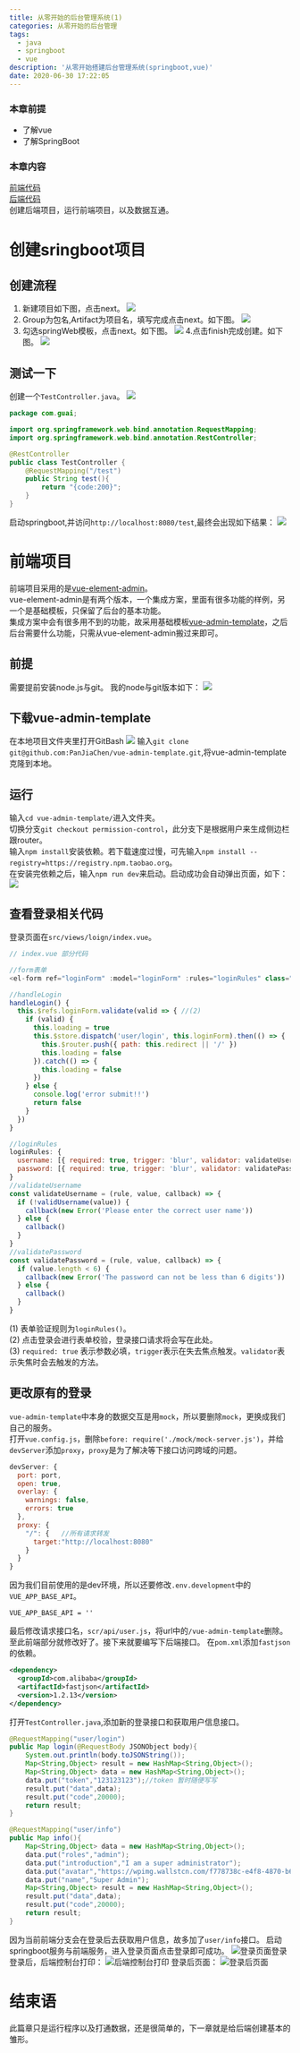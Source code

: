 ```yaml
---
title: 从零开始的后台管理系统(1)
categories: 从零开始的后台管理
tags:
  - java
  - springboot
  - vue
description: '从零开始搭建后台管理系统(springboot,vue)'
date: 2020-06-30 17:22:05
---
```


### 本章前提
- 了解vue
- 了解SpringBoot

### 本章内容
[前端代码](https://github.com/gqiwei/guai_ui/tree/lab-01)  
[后端代码](https://github.com/gqiwei/guai/tree/lab-01)  
创建后端项目，运行前端项目，以及数据互通。

# 创建sringboot项目
## 创建流程
1. 新建项目如下图，点击next。
![](boot-guai02/1.png)
2. Group为包名,Artifact为项目名，填写完成点击next。如下图。
![](boot-guai02/2.png)
3. 勾选springWeb模板，点击next。如下图。
![](boot-guai02/3.png)
4.点击finish完成创建。如下图。
![](boot-guai02/4.png)

## 测试一下
创建一个`TestController.java`。
![](boot-guai02/5.png)

``` java 
package com.guai;

import org.springframework.web.bind.annotation.RequestMapping;
import org.springframework.web.bind.annotation.RestController;

@RestController
public class TestController {
    @RequestMapping("/test")
    public String test(){
        return "{code:200}";
    }
}

```
启动springboot,并访问`http://localhost:8080/test`,最终会出现如下结果：
![](boot-guai02/6.png)

# 前端项目
前端项目采用的是[vue-element-admin](https://github.com/PanJiaChen/vue-element-admin)。  
vue-element-admin是有两个版本，一个集成方案，里面有很多功能的样例，另一个是基础模板，只保留了后台的基本功能。  
集成方案中会有很多用不到的功能，故采用基础模板[vue-admin-template](https://github.com/PanJiaChen/vue-admin-template)，之后后台需要什么功能，只需从vue-element-admin搬过来即可。

## 前提
需要提前安装node.js与git。
我的node与git版本如下：
![](boot-guai02/7.png)
## 下载vue-admin-template
在本地项目文件夹里打开GitBash
![](boot-guai02/8.png)
输入`git clone git@github.com:PanJiaChen/vue-admin-template.git`,将vue-admin-template克隆到本地。  

## 运行
输入`cd vue-admin-template/`进入文件夹。  
切换分支`git checkout permission-control`，此分支下是根据用户来生成侧边栏跟router。  
输入`npm install`安装依赖。若下载速度过慢，可先输入`npm install --registry=https://registry.npm.taobao.org`。    
在安装完依赖之后，输入`npm run dev`来启动。启动成功会自动弹出页面，如下：
![](boot-guai02/9.png)

## 查看登录相关代码
登录页面在`src/views/loign/index.vue`。  
``` js
// index.vue 部分代码

//form表单
<el-form ref="loginForm" :model="loginForm" :rules="loginRules" class="login-form" auto-complete="on" label-position="left"> //(1)

//handleLogin
handleLogin() {
  this.$refs.loginForm.validate(valid => { //(2)
    if (valid) {
      this.loading = true
      this.$store.dispatch('user/login', this.loginForm).then(() => {
        this.$router.push({ path: this.redirect || '/' })
        this.loading = false
      }).catch(() => {
        this.loading = false
      })
    } else {
      console.log('error submit!!')
      return false
    }
  })
}

//loginRules
loginRules: {
  username: [{ required: true, trigger: 'blur', validator: validateUsername }],//(3)
  password: [{ required: true, trigger: 'blur', validator: validatePassword }]//(3)
}
//validateUsername
const validateUsername = (rule, value, callback) => {
  if (!validUsername(value)) {
    callback(new Error('Please enter the correct user name'))
  } else {
    callback()
  }
}
//validatePassword
const validatePassword = (rule, value, callback) => {
  if (value.length < 6) {
    callback(new Error('The password can not be less than 6 digits'))
  } else {
    callback()
  }
}


```
(1) 表单验证规则为`loginRules()`。  
(2) 点击登录会进行表单校验，登录接口请求将会写在此处。  
(3) `required: true` 表示参数必填，`trigger`表示在失去焦点触发。`validator`表示失焦时会去触发的方法。

## 更改原有的登录
`vue-admin-template`中本身的数据交互是用`mock`，所以要删除`mock`，更换成我们自己的服务。  
打开`vue.config.js`，删除`before: require('./mock/mock-server.js')`，并给`devServer`添加`proxy`，`proxy`是为了解决等下接口访问跨域的问题。
``` js
devServer: {
  port: port,
  open: true,
  overlay: {
    warnings: false,
    errors: true
  },
  proxy: {
    "/": {   //所有请求转发
      target:"http://localhost:8080"
    }
  }
}
```
因为我们目前使用的是dev环境，所以还要修改`.env.development`中的`VUE_APP_BASE_API`。
```
VUE_APP_BASE_API = ''
```
最后修改请求接口名，`scr/api/user.js`，将url中的`/vue-admin-template`删除。 
至此前端部分就修改好了。接下来就要编写下后端接口。
在`pom.xml`添加`fastjson`的依赖。
``` xml
<dependency>
  <groupId>com.alibaba</groupId>
  <artifactId>fastjson</artifactId>
  <version>1.2.13</version>
</dependency>
```
打开`TestController.java`,添加新的登录接口和获取用户信息接口。
``` java
@RequestMapping("user/login")
public Map login(@RequestBody JSONObject body){
    System.out.println(body.toJSONString());
    Map<String,Object> result = new HashMap<String,Object>();
    Map<String,Object> data = new HashMap<String,Object>();
    data.put("token","123123123");//token 暂时随便写写
    result.put("data",data);
    result.put("code",20000);
    return result;
}

@RequestMapping("user/info")
public Map info(){
    Map<String,Object> data = new HashMap<String,Object>();
    data.put("roles","admin");
    data.put("introduction","I am a super administrator");
    data.put("avatar","https://wpimg.wallstcn.com/f778738c-e4f8-4870-b634-56703b4acafe.gif");
    data.put("name","Super Admin");
    Map<String,Object> result = new HashMap<String,Object>();
    result.put("data",data);
    result.put("code",20000);
    return result;
}
```
因为当前前端分支会在登录后去获取用户信息，故多加了`user/info`接口。
启动springboot服务与前端服务，进入登录页面点击登录即可成功。
![登录页面登录](boot-guai02/10.png)
登录后，后端控制台打印：
![后端控制台打印](boot-guai02/11.png)
登录后页面：
![登录后页面](boot-guai02/12.png)



# 结束语
此篇章只是运行程序以及打通数据，还是很简单的，下一章就是给后端创建基本的雏形。


